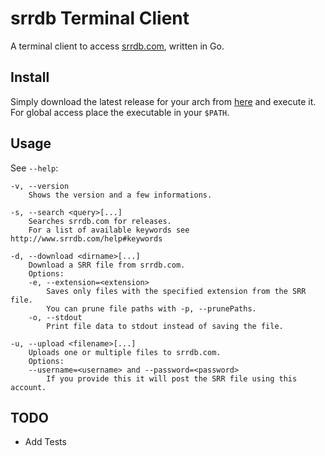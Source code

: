 # srrdb Terminal Client

A terminal client to access [srrdb.com](http://www.srrdb.com), written in Go.

## Install

Simply download the latest release for your arch from [here](https://github.com/hashworks/srrdbTerminalClient/releases/latest) and execute it.
For global access place the executable in your `$PATH`.

## Usage

See `--help`:
```
-v, --version
	Shows the version and a few informations.

-s, --search <query>[...]
	Searches srrdb.com for releases.
	For a list of available keywords see http://www.srrdb.com/help#keywords

-d, --download <dirname>[...]
	Download a SRR file from srrdb.com.
	Options:
	-e, --extension=<extension>
		Saves only files with the specified extension from the SRR file.
		You can prune file paths with -p, --prunePaths.
	-o, --stdout
		Print file data to stdout instead of saving the file.

-u, --upload <filename>[...]
	Uploads one or multiple files to srrdb.com.
	Options:
	--username=<username> and --password=<password>
		If you provide this it will post the SRR file using this account.
```

## TODO

* Add Tests
